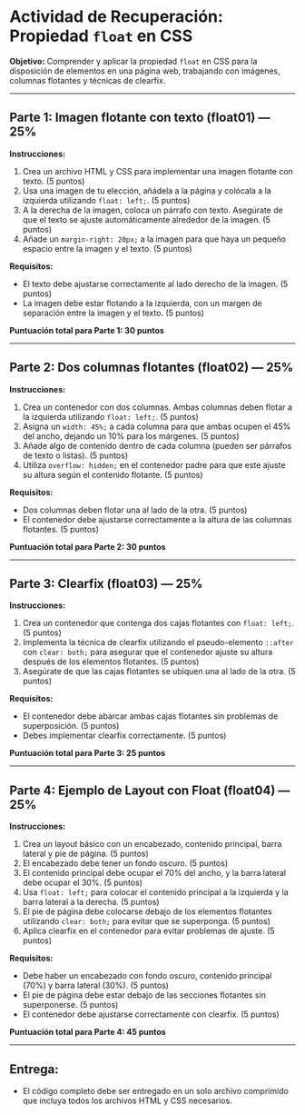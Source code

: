 # Actividad de Recuperación: Propiedad `float` en CSS

**Objetivo:** Comprender y aplicar la propiedad `float` en CSS para la disposición de elementos en una página web, trabajando con imágenes, columnas flotantes y técnicas de clearfix.

---

## Parte 1: Imagen flotante con texto (float01) — 25%

**Instrucciones:**
1. Crea un archivo HTML y CSS para implementar una imagen flotante con texto. (5 puntos)
2. Usa una imagen de tu elección, añádela a la página y colócala a la izquierda utilizando `float: left;`. (5 puntos)
3. A la derecha de la imagen, coloca un párrafo con texto. Asegúrate de que el texto se ajuste automáticamente alrededor de la imagen. (5 puntos)
4. Añade un `margin-right: 20px;` a la imagen para que haya un pequeño espacio entre la imagen y el texto. (5 puntos)

**Requisitos:**
- El texto debe ajustarse correctamente al lado derecho de la imagen. (5 puntos)
- La imagen debe estar flotando a la izquierda, con un margen de separación entre la imagen y el texto. (5 puntos)

**Puntuación total para Parte 1: 30 puntos**

---

## Parte 2: Dos columnas flotantes (float02) — 25%

**Instrucciones:**
1. Crea un contenedor con dos columnas. Ambas columnas deben flotar a la izquierda utilizando `float: left;`. (5 puntos)
2. Asigna un `width: 45%;` a cada columna para que ambas ocupen el 45% del ancho, dejando un 10% para los márgenes. (5 puntos)
3. Añade algo de contenido dentro de cada columna (pueden ser párrafos de texto o listas). (5 puntos)
4. Utiliza `overflow: hidden;` en el contenedor padre para que este ajuste su altura según el contenido flotante. (5 puntos)

**Requisitos:**
- Dos columnas deben flotar una al lado de la otra. (5 puntos)
- El contenedor debe ajustarse correctamente a la altura de las columnas flotantes. (5 puntos)

**Puntuación total para Parte 2: 30 puntos**

---

## Parte 3: Clearfix (float03) — 25%

**Instrucciones:**
1. Crea un contenedor que contenga dos cajas flotantes con `float: left;`. (5 puntos)
2. Implementa la técnica de clearfix utilizando el pseudo-elemento `::after` con `clear: both;` para asegurar que el contenedor ajuste su altura después de los elementos flotantes. (5 puntos)
3. Asegúrate de que las cajas flotantes se ubiquen una al lado de la otra. (5 puntos)

**Requisitos:**
- El contenedor debe abarcar ambas cajas flotantes sin problemas de superposición. (5 puntos)
- Debes implementar clearfix correctamente. (5 puntos)

**Puntuación total para Parte 3: 25 puntos**

---

## Parte 4: Ejemplo de Layout con Float (float04) — 25%

**Instrucciones:**
1. Crea un layout básico con un encabezado, contenido principal, barra lateral y pie de página. (5 puntos)
2. El encabezado debe tener un fondo oscuro. (5 puntos)
3. El contenido principal debe ocupar el 70% del ancho, y la barra lateral debe ocupar el 30%. (5 puntos)
4. Usa `float: left;` para colocar el contenido principal a la izquierda y la barra lateral a la derecha. (5 puntos)
5. El pie de página debe colocarse debajo de los elementos flotantes utilizando `clear: both;` para evitar que se superponga. (5 puntos)
6. Aplica clearfix en el contenedor para evitar problemas de ajuste. (5 puntos)

**Requisitos:**
- Debe haber un encabezado con fondo oscuro, contenido principal (70%) y barra lateral (30%). (5 puntos)
- El pie de página debe estar debajo de las secciones flotantes sin superponerse. (5 puntos)
- El contenedor debe ajustarse correctamente con clearfix. (5 puntos)

**Puntuación total para Parte 4: 45 puntos**


---


## Entrega:
- El código completo debe ser entregado en un solo archivo comprimido que incluya todos los archivos HTML y CSS necesarios.
